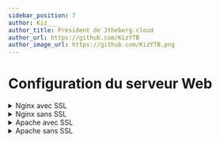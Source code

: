 ```yaml
---
sidebar_position: 7
author: Kiz___
author_title: President de Jtheberg.cloud
author_url: https://github.com/KizYTB
author_image_url: https://github.com/KizYTB.png
---
```


# Configuration du serveur Web

<details>

<summary>Nginx avec SSL</summary>

Tout d’abord, supprimez la configuration NGINX par défaut.

```bash
rm /etc/nginx/sites-enabled/default
```

Maintenant, vous devez coller le contenu du fichier ci-dessous, en remplaçant `<domain>` avec votre nom de domaine utilisé dans un fichier appelé `pterodactyl.conf` et placez le fichier dans `/etc/nginx/sites-available/`, ou — si sur RHEL, Rocky Linux ou AlmaLinux, `/etc/nginx/conf.d/`.

```nginx
server {
    # Replace the example <domain> with your domain name or IP address
    listen 80;
    server_name <domain>;
    return 301 https://$server_name$request_uri;
}

server {
    # Replace the example <domain> with your domain name or IP address
    listen 443 ssl http2;
    server_name <domain>;

    root /var/www/pterodactyl/public;
    index index.php;

    access_log /var/log/nginx/pterodactyl.app-access.log;
    error_log  /var/log/nginx/pterodactyl.app-error.log error;

    # allow larger file uploads and longer script runtimes
    client_max_body_size 100m;
    client_body_timeout 120s;

    sendfile off;

    # SSL Configuration - Replace the example <domain> with your domain
    ssl_certificate /etc/letsencrypt/live/<domain>/fullchain.pem;
    ssl_certificate_key /etc/letsencrypt/live/<domain>/privkey.pem;
    ssl_session_cache shared:SSL:10m;
    ssl_protocols TLSv1.2 TLSv1.3;
    ssl_ciphers "ECDHE-ECDSA-AES128-GCM-SHA256:ECDHE-RSA-AES128-GCM-SHA256:ECDHE-ECDSA-AES256-GCM-SHA384:ECDHE-RSA-AES256-GCM-SHA384:ECDHE-ECDSA-CHACHA20-POLY1305:ECDHE-RSA-CHACHA20-POLY1305:DHE-RSA-AES128-GCM-SHA256:DHE-RSA-AES256-GCM-SHA384";
    ssl_prefer_server_ciphers on;

    # See https://hstspreload.org/ before uncommenting the line below.
    # add_header Strict-Transport-Security "max-age=15768000; preload;";
    add_header X-Content-Type-Options nosniff;
    add_header X-XSS-Protection "1; mode=block";
    add_header X-Robots-Tag none;
    add_header Content-Security-Policy "frame-ancestors 'self'";
    add_header X-Frame-Options DENY;
    add_header Referrer-Policy same-origin;

    location / {
        try_files $uri $uri/ /index.php?$query_string;
    }

    location ~ \.php$ {
        fastcgi_split_path_info ^(.+\.php)(/.+)$;
        fastcgi_pass unix:/run/php/php8.3-fpm.sock;
        fastcgi_index index.php;
        include fastcgi_params;
        fastcgi_param PHP_VALUE "upload_max_filesize = 100M \n post_max_size=100M";
        fastcgi_param SCRIPT_FILENAME $document_root$fastcgi_script_name;
        fastcgi_param HTTP_PROXY "";
        fastcgi_intercept_errors off;
        fastcgi_buffer_size 16k;
        fastcgi_buffers 4 16k;
        fastcgi_connect_timeout 300;
        fastcgi_send_timeout 300;
        fastcgi_read_timeout 300;
        include /etc/nginx/fastcgi_params;
    }

    location ~ /\.ht {
        deny all;
    }
}
```

### Activation de la configuration

La dernière étape consiste à activer votre configuration NGINX et à la redémarrer.

```bash
# vous n'avez pas besoin de créer un lien symbolique vers ce Vofichier si vous utilisez RHEL, Rocky Linux ou AlmaLinux.
sudo ln -s /etc/nginx/sites-available/pterodactyl.conf /etc/nginx/sites-enabled/pterodactyl.conf

# Vous devez redémarrer nginx quel que soit le système d'exploitation.
sudo systemctl restart nginx
```

</details>

<details>

<summary>Nginx sans SSL</summary>

Tout d’abord, supprimez la configuration NGINX par défaut.

```bash
rm /etc/nginx/sites-enabled/default
```

Maintenant, vous devez coller le contenu du fichier ci-dessous, en remplaçant `<domain>` avec votre nom de domaine utilisé dans un fichier appelé `pterodactyl.conf` et placez le fichier dans `/etc/nginx/sites-available/`, ou — si sur RHEL, Rocky Linux ou AlmaLinux, `/etc/nginx/conf.d/`.

```nginx
server {
    # Replace the example <domain> with your domain name or IP address
    listen 80;
    server_name <domain>;

    root /var/www/pterodactyl/public;
    index index.html index.htm index.php;
    charset utf-8;

    location / {
        try_files $uri $uri/ /index.php?$query_string;
    }

    location = /favicon.ico { access_log off; log_not_found off; }
    location = /robots.txt  { access_log off; log_not_found off; }

    access_log off;
    error_log  /var/log/nginx/pterodactyl.app-error.log error;

    # allow larger file uploads and longer script runtimes
    client_max_body_size 100m;
    client_body_timeout 120s;

    sendfile off;

    location ~ \.php$ {
        fastcgi_split_path_info ^(.+\.php)(/.+)$;
        fastcgi_pass unix:/run/php/php8.3-fpm.sock;
        fastcgi_index index.php;
        include fastcgi_params;
        fastcgi_param PHP_VALUE "upload_max_filesize = 100M \n post_max_size=100M";
        fastcgi_param SCRIPT_FILENAME $document_root$fastcgi_script_name;
        fastcgi_param HTTP_PROXY "";
        fastcgi_intercept_errors off;
        fastcgi_buffer_size 16k;
        fastcgi_buffers 4 16k;
        fastcgi_connect_timeout 300;
        fastcgi_send_timeout 300;
        fastcgi_read_timeout 300;
    }

    location ~ /\.ht {
        deny all;
    }
}
```

### Activation de la configuration

La dernière étape consiste à activer votre configuration NGINX et à la redémarrer.

```bash
# vous n'avez pas besoin de créer un lien symbolique vers ce Vofichier si vous utilisez RHEL, Rocky Linux ou AlmaLinux.
sudo ln -s /etc/nginx/sites-available/pterodactyl.conf /etc/nginx/sites-enabled/pterodactyl.conf

# Vous devez redémarrer nginx quel que soit le système d'exploitation.
sudo systemctl restart nginx
```

</details>

<details>

<summary>Apache avec SSL</summary>

Tout d’abord, supprimez la configuration Apache par défaut.

```wasm
a2dissite 000-default.conf
```

Maintenant, vous devez coller le contenu du fichier ci-dessous, en remplaçant `<domain>` avec votre nom de domaine utilisé dans un fichier appelé `pterodactyl.conf` et placez le fichier dans `/etc/apache2/sites-available`, ou — si sur RHEL, Rocky Linux ou AlmaLinux, `/etc/httpd/conf.d/`.

Remarque : lorsque vous utilisez Apache, assurez-vous d'avoir le `libapache2-mod-php8.3` package installé sinon PHP ne s'affichera pas sur votre serveur web.\*

```apacheconf
<VirtualHost *:80>
    # Replace the example <domain> with your domain name or IP address
    ServerName <domain>

    RewriteEngine On
    RewriteCond %{HTTPS} !=on
    RewriteRule ^/?(.*) https://%{SERVER_NAME}/$1 [R,L] 
</VirtualHost>

<VirtualHost *:443>
    # Replace the example <domain> with your domain name or IP address
    ServerName <domain>
    DocumentRoot "/var/www/pterodactyl/public"

    AllowEncodedSlashes On

    php_value upload_max_filesize 100M
    php_value post_max_size 100M

    <Directory "/var/www/pterodactyl/public">
        Require all granted
        AllowOverride all
    </Directory>

    SSLEngine on
    SSLCertificateFile /etc/letsencrypt/live/<domain>/fullchain.pem
    SSLCertificateKeyFile /etc/letsencrypt/live/<domain>/privkey.pem
</VirtualHost>
```

### Activation de la configuration

Une fois que vous avez créé le fichier ci-dessus, exécutez simplement les commandes ci-dessous. Si vous utilisez RHEL, Rocky Linux ou AlmaLinux _vous n'avez pas besoin d'exécuter les commandes ci-dessous!_ Il te suffit de courir `systemctl restart httpd`.

```
# Vous n'avez pas besoin d'exécuter ces commandes sur RHEL, Rocky Linux ou AlmaLinux.
sudo ln -s /etc/apache2/sites-available/pterodactyl.conf /etc/apache2/sites-enabled/pterodactyl.conf
sudo a2enmod rewrite
sudo a2enmod ssl
sudo systemctl restart apache2
```

</details>

<details>

<summary>Apache sans SSL</summary>

Tout d’abord, supprimez la configuration Apache par défaut.

```wasm
a2dissite 000-default.conf
```

Maintenant, vous devez coller le contenu du fichier ci-dessous, en remplaçant `<domain>` avec votre nom de domaine utilisé dans un fichier appelé `pterodactyl.conf` et placez le fichier dans `/etc/apache2/sites-available`, ou — si sur RHEL, Rocky Linux ou AlmaLinux, `/etc/httpd/conf.d/`.

Remarque : lorsque vous utilisez Apache, assurez-vous d'avoir le `libapache2-mod-php8.3`

```
<VirtualHost *:80>
    # Replace the example <domain> with your domain name or IP address
    ServerName <domain>
    DocumentRoot "/var/www/pterodactyl/public"
    
    AllowEncodedSlashes On
    
    php_value upload_max_filesize 100M
    php_value post_max_size 100M
    
    <Directory "/var/www/pterodactyl/public">
        AllowOverride all
        Require all granted
    </Directory>
</VirtualHost>
```



### Activation de la configuration

Une fois que vous avez créé le fichier ci-dessus, exécutez simplement les commandes ci-dessous. Si vous utilisez RHEL, Rocky Linux ou AlmaLinux _vous n'avez pas besoin d'exécuter les commandes ci-dessous!_ Il te suffit de courir `systemctl restart httpd`.

```
# Vous n'avez pas besoin d'exécuter ces commandes sur RHEL, Rocky Linux ou AlmaLinux.
sudo ln -s /etc/apache2/sites-available/pterodactyl.conf /etc/apache2/sites-enabled/pterodactyl.conf
sudo a2enmod rewrite
sudo a2enmod ssl
sudo systemctl restart apache2
```

</details>
